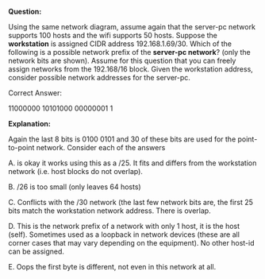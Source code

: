 **Question:**

Using the same network diagram, assume again that the server-pc network supports 100 hosts and the wifi supports 50 hosts. Suppose the  **workstation** is assigned CIDR address 192.168.1.69/30.  Which of the following is a possible network prefix of the **server-pc network**? (only the network bits are shown).  Assume for this question that you can freely assign networks from the 192.168/16 block.  Given the workstation address, consider possible network addresses for the server-pc. 

Correct Answer:

11000000 10101000 00000001 1

**Explanation:**

Again the last 8 bits is 0100 0101 and 30 of these bits are used for the point-to-point network. Consider each of the answers

A. is okay it works using this as a /25. It fits and differs from the workstation network (i.e. host blocks do not overlap).

B. /26 is too small (only leaves 64 hosts)

C. Conflicts with the /30 network (the last few network bits are, the first 25 bits match the workstation network address. There is overlap.

D. This is the network prefix of a network with only 1 host, it is the host (self).  Sometimes used as a loopback in network devices (these are all corner cases that may vary depending on the equipment).  No other host-id can be assigned.

E. Oops the first byte is different, not even in this network at all.